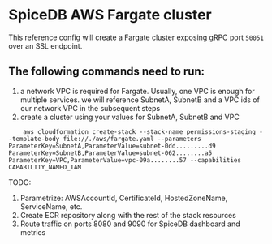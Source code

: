 # SpiceDB AWS Fargate cluster
This reference config will create a Fargate cluster exposing gRPC port `50051` over an SSL endpoint.

## The following commands need to run:
1. a network VPC is required for Fargate. Usually, one VPC is enough for multiple services.
   we will reference SubnetA, SubnetB and a VPC ids of our network VPC in the subsequent steps
2. create a cluster using your values for SubnetA, SubnetB and VPC
```
    aws cloudformation create-stack --stack-name permissions-staging --template-body file://./aws/fargate.yaml --parameters ParameterKey=SubnetA,ParameterValue=subnet-0dd.........d9 ParameterKey=SubnetB,ParameterValue=subnet-062........a5 ParameterKey=VPC,ParameterValue=vpc-09a........57 --capabilities CAPABILITY_NAMED_IAM
```

TODO:
1. Parametrize: AWSAccountId, CertificateId, HostedZoneName, ServiceName, etc.
2. Create ECR repository along with the rest of the stack resources
3. Route traffic on ports 8080 and 9090 for SpiceDB dashboard and metrics